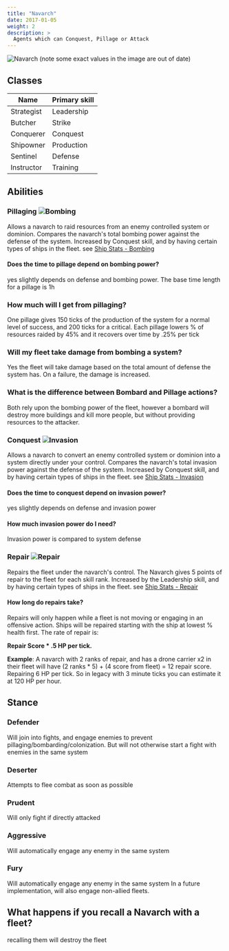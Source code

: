 ```yaml
---
title: "Navarch"
date: 2017-01-05
weight: 2
description: >
  Agents which can Conquest, Pillage or Attack
---
```


![Navarch](https://asylamba.com/public/media/files/sources/navarch-tetrarchy.png)
(note some exact values in the image are out of date)

## Classes
| Name | Primary skill |
| --- | --- |
| Strategist | Leadership |
| Butcher | Strike |
| Conquerer | Conquest |
| Shipowner | Production |
| Sentinel | Defense |
| Instructor | Training |

## Abilities
### Pillaging ![Bombing](/images/bombing.PNG)
Allows a navarch to raid resources from an enemy controlled system or dominion. Compares the navarch's total bombing power against the defense of the system. Increased by Conquest skill, and by having certain types of ships in the fleet. see [Ship Stats - Bombing](/docs/ships/stats/#what-are-the-base-stats-of-all-of-the-ships) 
#### Does the time to pillage depend on bombing power?
yes slightly depends on defense and bombing power. The base time length for a pillage is 1h
### How much will I get from pillaging?
One pillage gives 150 ticks of the production of the system for a normal level of success, and 200 ticks for a critical. Each pillage lowers % of resources raided by 45% and it recovers over time by .25% per tick
### Will my fleet take damage from bombing a system?
Yes the fleet will take damage based on the total amount of defense the system has. On a failure, the damage is increased.
### What is the difference between Bombard and Pillage actions?
Both rely upon the bombing power of the fleet, however a bombard will destroy more buildings and kill more people, but without providing resources to the attacker.

### Conquest ![Invasion](/images/invasion.PNG)
Allows a navarch to convert an enemy controlled system or dominion into a system directly under your control. Compares the navarch's total invasion power against the defense of the system. Increased by Conquest skill, and by having certain types of ships in the fleet. see [Ship Stats - Invasion](/docs/ships/stats/#what-are-the-base-stats-of-all-of-the-ships) 
#### Does the time to conquest depend on invasion power?
yes slightly depends on defense and invasion power

#### How much invasion power do I need?
Invasion power is compared to system defense

### Repair ![Repair](/images/repair.PNG)
Repairs the fleet under the navarch's control. The Navarch gives 5 points of repair to the fleet for each skill rank. Increased by the Leadership skill, and by having certain types of ships in the fleet. see [Ship Stats - Repair](/docs/ships/stats/#what-are-the-base-stats-of-all-of-the-ships) 

#### How long do repairs take?
Repairs will only happen while a fleet is not moving or engaging in an offensive action. Ships will be repaired starting with the ship at lowest % health first. The rate of repair is:

**Repair Score * .5 HP per tick.**

**Example**: A navarch with 2 ranks of repair, and has a drone carrier x2 in their fleet will have 
(2 ranks * 5) + (4 score from fleet) = 12 repair score. Repairing 6 HP per tick. So in legacy with 3 minute ticks you can estimate it at 120 HP per hour.


## Stance
### Defender
Will join into fights, and engage enemies to prevent pillaging/bombarding/colonization. But will not otherwise start a fight with enemies in the same system

### Deserter
Attempts to flee combat as soon as possible

### Prudent
Will only fight if directly attacked

### Aggressive
Will automatically engage any enemy in the same system

### Fury
Will automatically engage any enemy in the same system
In a future implementation, will also engage non-allied fleets.


## What happens if you recall a Navarch with a fleet?
recalling them will destroy the fleet
